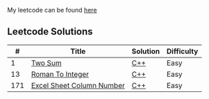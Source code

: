 My leetcode can be found [here](https://leetcode.com/u/nicholasbrar/)

## Leetcode Solutions

| #   | Title                                                                                                  | Solution                                                     | Difficulty |
|-----|--------------------------------------------------------------------------------------------------------|--------------------------------------------------------------|------------|
| 1   | [Two Sum](https://leetcode.com/problems/two-sum/description/)                                                      |[C++](solutions/1-Two-Sum.cpp)                               | Easy       |
| 13   | [Roman To Integer](https://leetcode.com/problems/roman-to-integer/description/)                   |[C++](solutions/13-Roman-To-Integer.cpp)                               | Easy      |
| 171   | [Excel Sheet Column Number](https://leetcode.com/problems/excel-sheet-column-number/description/)                   |[C++](solutions/171-Excel-Sheet-Column-Number.cpp)                               | Easy      |



